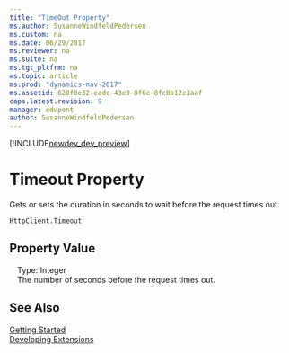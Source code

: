 ```yaml
---
title: "TimeOut Property"
ms.author: SusanneWindfeldPedersen
ms.custom: na
ms.date: 06/29/2017
ms.reviewer: na
ms.suite: na
ms.tgt_pltfrm: na
ms.topic: article
ms.prod: "dynamics-nav-2017"
ms.assetid: 620f0e32-eadc-43e9-8f6e-8fc0b12c3aaf
caps.latest.revision: 9
manager: edupont
author: SusanneWindfeldPedersen
---
```


[!INCLUDE[newdev_dev_preview](../includes/newdev_dev_preview.md)]

# Timeout Property
Gets or sets the duration in seconds to wait before the request times out.

```
HttpClient.Timeout
```

## Property Value
&emsp;Type: Integer  
&emsp;The number of seconds before the request times out.

## See Also
[Getting Started](../devenv-get-started.md)  
[Developing Extensions](../devenv-dev-overview.md)
